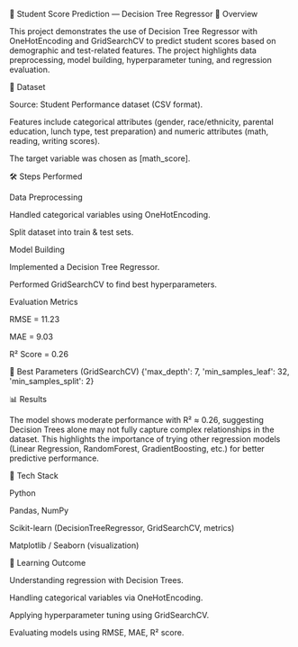 📘 Student Score Prediction — Decision Tree Regressor
📌 Overview

This project demonstrates the use of Decision Tree Regressor with OneHotEncoding and GridSearchCV to predict student scores based on demographic and test-related features.
The project highlights data preprocessing, model building, hyperparameter tuning, and regression evaluation.

📂 Dataset

Source: Student Performance dataset (CSV format).

Features include categorical attributes (gender, race/ethnicity, parental education, lunch type, test preparation) and numeric attributes (math, reading, writing scores).

The target variable was chosen as [math_score].

🛠️ Steps Performed

Data Preprocessing

Handled categorical variables using OneHotEncoding.

Split dataset into train & test sets.

Model Building

Implemented a Decision Tree Regressor.

Performed GridSearchCV to find best hyperparameters.

Evaluation Metrics

RMSE = 11.23

MAE = 9.03

R² Score = 0.26

🔑 Best Parameters (GridSearchCV)
{'max_depth': 7, 'min_samples_leaf': 32, 'min_samples_split': 2}

📊 Results

The model shows moderate performance with R² ≈ 0.26, suggesting Decision Trees alone may not fully capture complex relationships in the dataset.
This highlights the importance of trying other regression models (Linear Regression, RandomForest, GradientBoosting, etc.) for better predictive performance.

🚀 Tech Stack

Python

Pandas, NumPy

Scikit-learn (DecisionTreeRegressor, GridSearchCV, metrics)

Matplotlib / Seaborn (visualization)

📌 Learning Outcome

Understanding regression with Decision Trees.

Handling categorical variables via OneHotEncoding.

Applying hyperparameter tuning using GridSearchCV.

Evaluating models using RMSE, MAE, R² score.

